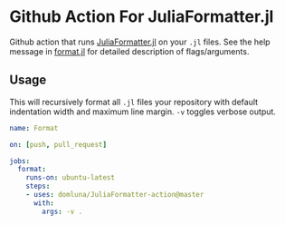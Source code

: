 # Github Action For JuliaFormatter.jl

Github action that runs [JuliaFormatter.jl](https://github.com/domluna/JuliaFormatter.jl) on your `.jl` files.  See the help message in [format.jl](./format.jl) for detailed description of flags/arguments.

## Usage

This will recursively format all `.jl` files your repository with default indentation width and maximum line margin.  `-v` toggles verbose output.


```yaml
name: Format

on: [push, pull_request]

jobs:
  format:
    runs-on: ubuntu-latest
    steps:
    - uses: domluna/JuliaFormatter-action@master
      with:
        args: -v .
```

